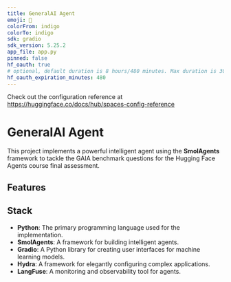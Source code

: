```yaml
---
title: GeneralAI Agent
emoji: 🧠
colorFrom: indigo
colorTo: indigo
sdk: gradio
sdk_version: 5.25.2
app_file: app.py
pinned: false
hf_oauth: true
# optional, default duration is 8 hours/480 minutes. Max duration is 30 days/43200 minutes.
hf_oauth_expiration_minutes: 480
---
```


Check out the configuration reference at https://huggingface.co/docs/hub/spaces-config-reference

# GeneralAI Agent

This project implements a powerful intelligent agent using the **SmolAgents** framework to tackle the GAIA benchmark questions for the Hugging Face Agents course final assessment.

## Features

## Stack

-   **Python**: The primary programming language used for the implementation.
-   **SmolAgents**: A framework for building intelligent agents.
-   **Gradio**: A Python library for creating user interfaces for machine learning models.
-   **Hydra**: A framework for elegantly configuring complex applications.
-   **LangFuse**: A monitoring and observability tool for agents.
